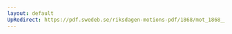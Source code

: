 ```yaml
---
layout: default
UpRedirect: https://pdf.swedeb.se/riksdagen-motions-pdf/1868/mot_1868__ak__00276/mot_1868__ak__00276_001.pdf
---
```


